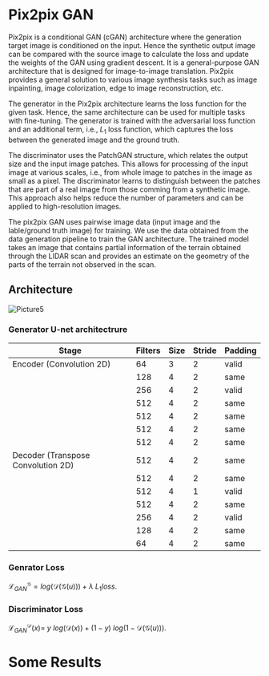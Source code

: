 # Pix2pix GAN

Pix2pix is a conditional GAN (cGAN) architecture where the generation target image is conditioned on the input. Hence the synthetic output image can be compared with the source image to calculate the loss and update the weights of the GAN using gradient descent. It is a general-purpose GAN architecture that is designed for image-to-image translation. Pix2pix provides a general solution to various image synthesis tasks such as image inpainting, image colorization, edge to image reconstruction, etc.

The generator in the Pix2pix architecture learns the loss function for the given task. Hence, the same architecture can be used for multiple tasks with fine-tuning. The generator is trained with the adversarial loss function and an additional term, i.e., $L_1$ loss function, which captures the loss between the generated image and the ground truth. 

The discriminator uses the PatchGAN structure, which relates the output size and the input image patches. This allows for processing of the input image at various scales, i.e., from whole image to patches in the image as small as a pixel. The discriminator learns to distinguish between the patches that are part of a real image from those comming from a synthetic image. This approach also helps reduce the number of parameters and can be applied to high-resolution images.

The pix2pix GAN uses pairwise image data (input image and the lable/ground truth image) for training. We use the data obtained from the data generation pipeline to train the GAN architecture. The trained model takes an image that contains partial information of the terrain obtained through the LIDAR scan and provides an estimate on the geometry of the parts of the terrain not observed in the scan.

## Architecture

![Picture5](https://github.com/SarangSutavani/Generative-Terrain-Reconstruction/assets/45416495/fe94586c-c12a-4e81-839e-318f7dd4fbfd)

### Generator U-net architectrure

| Stage | Filters | Size | Stride | Padding |
| --- | --- | --- | --- | --- |
| Encoder (Convolution 2D)| 64 | 3 | 2 | valid |
|  | 128 | 4 | 2 | same |
|  | 256 | 4 | 2 | valid | 
|  | 512 | 4 | 2 | same |
|  | 512 | 4 | 2 | same | 
|  | 512 | 4 | 2 | same | 
|  | 512 | 4 | 2 | same |
| Decoder (Transpose Convolution 2D)| 512 | 4 | 2 | same |
|  | 512 | 4 | 2 | same |
|  | 512 | 4 | 1 | valid | 
|  | 512 | 4 | 2 | same |
|  | 256 | 4 | 2 | valid | 
|  | 128 | 4 | 2 | same | 
|  | 64 | 4 | 2 | same |

### Genrator Loss

$\mathcal{L}_{GAN}^{\mathcal{G}} = log(\mathcal{D}(\mathcal{G}(u))) + \lambda\ L_1 loss$.

### Discriminator Loss

$\mathcal{L}_{GAN}^{\mathcal{D}}(x) =\ y\ log(\mathcal{D}(x)) + (1-y)\ log(1 - \mathcal{D}(\mathcal{G}(u)))$.

# Some Results

